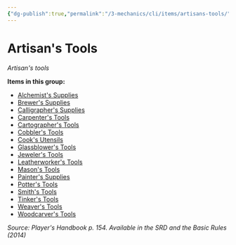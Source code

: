 ```yaml
---
{"dg-publish":true,"permalink":"/3-mechanics/cli/items/artisans-tools/","tags":["ttrpg-cli/compendium/src/5e/phb","ttrpg-cli/item/gear/artisans-tools","ttrpg-cli/item/rarity/none"],"noteIcon":""}
---
```


# Artisan's Tools
*Artisan's tools*  



**Items in this group:**

- [Alchemist's Supplies](3-Mechanics/CLI/items/alchemists-supplies.md)
- [Brewer's Supplies](3-Mechanics/CLI/items/brewers-supplies.md)
- [Calligrapher's Supplies](3-Mechanics/CLI/items/calligraphers-supplies.md)
- [Carpenter's Tools](3-Mechanics/CLI/items/carpenters-tools.md)
- [Cartographer's Tools](3-Mechanics/CLI/items/cartographers-tools.md)
- [Cobbler's Tools](3-Mechanics/CLI/items/cobblers-tools.md)
- [Cook's Utensils](3-Mechanics/CLI/items/cooks-utensils.md)
- [Glassblower's Tools](3-Mechanics/CLI/items/glassblowers-tools.md)
- [Jeweler's Tools](3-Mechanics/CLI/items/jewelers-tools.md)
- [Leatherworker's Tools](3-Mechanics/CLI/items/leatherworkers-tools.md)
- [Mason's Tools](3-Mechanics/CLI/items/masons-tools.md)
- [Painter's Supplies](3-Mechanics/CLI/items/painters-supplies.md)
- [Potter's Tools](3-Mechanics/CLI/items/potters-tools.md)
- [Smith's Tools](3-Mechanics/CLI/items/smiths-tools.md)
- [Tinker's Tools](3-Mechanics/CLI/items/tinkers-tools.md)
- [Weaver's Tools](3-Mechanics/CLI/items/weavers-tools.md)
- [Woodcarver's Tools](3-Mechanics/CLI/items/woodcarvers-tools.md)

*Source: Player's Handbook p. 154. Available in the <span title='Systems Reference Document (5.1)'>SRD</span> and the Basic Rules (2014)*
